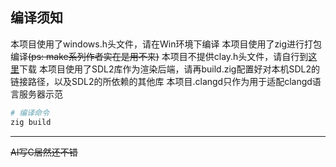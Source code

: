 ## 编译须知
本项目使用了windows.h头文件，请在Win环境下编译
本项目使用了zig进行打包编译~~(ps: make系列作者实在是用不来)~~
本项目不提供clay.h头文件，请自行到[这里](https://github.com/nicbarker/clay/releases/tag/v0.14)下载
本项目使用了SDL2库作为渲染后端，请再build.zig配置好对本机SDL2的链接路径，以及SDL2的所依赖的其他库
本项目.clangd只作为用于适配clangd语言服务器示范
```bash
# 编译命令
zig build
```

---

~~AI写C居然还不错~~